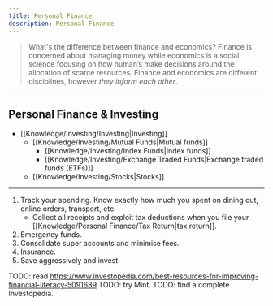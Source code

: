 ```yaml
---
title: Personal Finance
description: Personal Finance
---
```


> What's the difference between finance and economics? Finance is concerned about managing money while economics is a social science focusing on how human’s make decisions around the allocation of scarce resources. Finance and economics are different disciplines, however *they inform each other*.

---
## Personal Finance & Investing
- [[Knowledge/Investing/Investing|Investing]]
	- [[Knowledge/Investing/Mutual Funds|Mutual funds]]
		- [[Knowledge/Investing/Index Funds|Index funds]]
		- [[Knowledge/Investing/Exchange Traded Funds|Exchange traded funds (ETFs)]]
	- [[Knowledge/Investing/Stocks|Stocks]]

---

1. Track your spending. Know exactly how much you spent on dining out, online orders, transport, etc.
    - Collect all receipts and exploit tax deductions when you file your [[Knowledge/Personal Finance/Tax Return|tax return]].
2. Emergency funds. 
3. Consolidate super accounts and minimise fees.
4. Insurance.
5. Save aggressively and invest.

TODO: read https://www.investopedia.com/best-resources-for-improving-financial-literacy-5091689
TODO: try Mint.
TODO: find a complete Investopedia.
